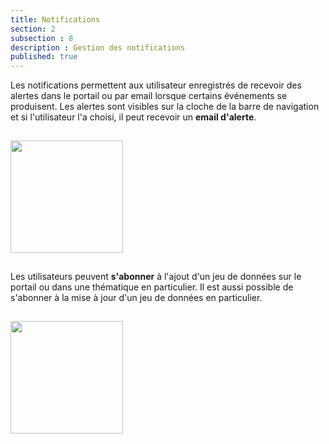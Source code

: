 ```yaml
---
title: Notifications
section: 2
subsection : 8
description : Gestion des notifications
published: true
---
```


Les notifications permettent aux utilisateur enregistrés de recevoir des alertes dans le portail ou par email lorsque certains événements se produisent. Les alertes sont visibles sur la cloche de la barre de navigation et si l'utilisateur l'a choisi, il peut recevoir un **email d'alerte**.

<img src="./images/functional-presentation/notifiy-pf-2.png"
     height="180" style="margin:15px auto;" />


Les utilisateurs  peuvent **s'abonner** à l'ajout d'un jeu de données sur le portail ou dans une thématique en particulier. Il est aussi possible de s'abonner à la mise à jour d'un jeu de données en particulier.

<img src="./images/functional-presentation/notifiy-pf-3.png"
     height="180" style="margin:15px auto;" />



